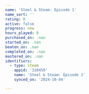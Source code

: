 ```yaml
---
name: 'Steel & Steam: Episode 1'
name_sort: ''
rating: 0
active: false
progress: new
hours_played: 0
purchased_on: .nan
started_on: .nan
beaten_on: .nan
completed_on: .nan
mastered_on: .nan
identifiers:
  - type: steam
    appid: '310450'
    name: 'Steel & Steam: Episode 1'
    synced_on: '2024-10-04'

---
```

